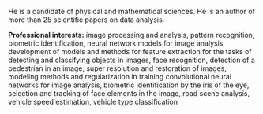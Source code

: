 He is a candidate of physical and mathematical sciences. 
He is an author of more than 25 scientific papers on data analysis. 

**Professional interests:** image processing and analysis, pattern recognition, biometric identification, neural network models for image analysis, development of models and methods for feature extraction for the tasks of detecting and classifying objects in images, face recognition, detection of a pedestrian in an image, super resolution and restoration of images, modeling methods and regularization in training convolutional neural networks for image analysis, biometric identification by the iris of the eye, selection and tracking of face elements in the image, road scene analysis, vehicle speed estimation, vehicle type classification
